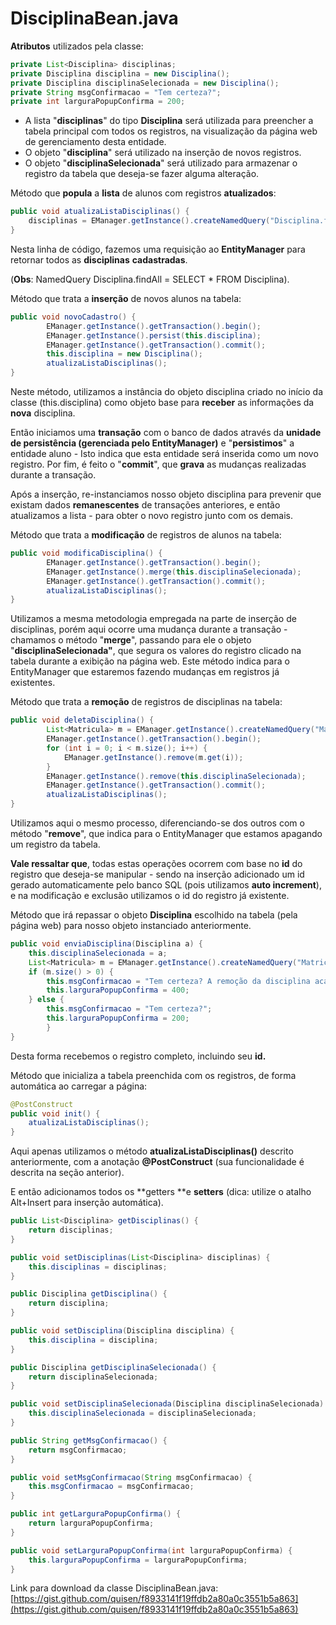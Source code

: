 # Disciplina**Bean.java**

**Atributos** utilizados pela classe:

```java
private List<Disciplina> disciplinas;
private Disciplina disciplina = new Disciplina();
private Disciplina disciplinaSelecionada = new Disciplina();
private String msgConfirmacao = "Tem certeza?";
private int larguraPopupConfirma = 200;
```

* A lista "**disciplinas**" do tipo **Disciplina** será utilizada para preencher a tabela principal com todos os registros, na visualização da página web de gerenciamento desta entidade.
* O objeto "**disciplina**" será utilizado na inserção de novos registros.
* O objeto "**disciplinaSelecionada**" será utilizado para armazenar o registro da tabela que deseja-se fazer alguma alteração.

Método que **popula** a **lista** de alunos com registros **atualizados**:

```java
public void atualizaListaDisciplinas() {
    disciplinas = EManager.getInstance().createNamedQuery("Disciplina.findAll").getResultList();
}
```

Nesta linha de código, fazemos uma requisição ao **EntityManager** para retornar todos as **disciplinas** **cadastradas**.

\(**Obs**: NamedQuery Disciplina.findAll = SELECT \* FROM Disciplina\).

Método que trata a **inserção** de novos alunos na tabela:

```java
public void novoCadastro() {
        EManager.getInstance().getTransaction().begin();
        EManager.getInstance().persist(this.disciplina);
        EManager.getInstance().getTransaction().commit();
        this.disciplina = new Disciplina();
        atualizaListaDisciplinas();
}
```

Neste método, utilizamos a instância do objeto disciplina criado no início da classe \(this.disciplina\) como objeto base para **receber** as informações da **nova** disciplina.

Então iniciamos uma **transação** com o banco de dados através da **unidade de persistência \(gerenciada pelo EntityManager\)** e "**persistimos**" a entidade aluno - Isto indica que esta entidade será inserida como um novo registro. Por fim, é feito o "**commit**", que **grava** as mudanças realizadas durante a transação.

Após a inserção, re-instanciamos nosso objeto disciplina para prevenir que existam dados **remanescentes** de transações anteriores, e então atualizamos a lista - para obter o novo registro junto com os demais.

Método que trata a **modificação** de registros de alunos na tabela:

```java
public void modificaDisciplina() {
        EManager.getInstance().getTransaction().begin();
        EManager.getInstance().merge(this.disciplinaSelecionada);
        EManager.getInstance().getTransaction().commit();
        atualizaListaDisciplinas();
}
```

Utilizamos a mesma metodologia empregada na parte de inserção de disciplinas, porém aqui ocorre uma mudança durante a transação - chamamos o método "**merge**", passando para ele o objeto "**disciplinaSelecionada"**, que segura os valores do registro clicado na tabela durante a exibição na página web. Este método indica para o EntityManager que estaremos fazendo mudanças em registros já existentes.

Método que trata a **remoção** de registros de disciplinas na tabela:

```java
public void deletaDisciplina() {
        List<Matricula> m = EManager.getInstance().createNamedQuery("Matricula.findByDisciplina").setParameter("idDisciplina", this.disciplinaSelecionada.getId()).getResultList();
        EManager.getInstance().getTransaction().begin();
        for (int i = 0; i < m.size(); i++) {
            EManager.getInstance().remove(m.get(i));
        }
        EManager.getInstance().remove(this.disciplinaSelecionada);
        EManager.getInstance().getTransaction().commit();
        atualizaListaDisciplinas();
}
```

Utilizamos aqui o mesmo processo, diferenciando-se dos outros com o método "**remove**", que indica para o EntityManager que estamos apagando um registro da tabela.

**Vale ressaltar que**, todas estas operações ocorrem com base no **id** do registro que deseja-se manipular - sendo na inserção adicionado um id gerado automaticamente pelo banco SQL \(pois utilizamos **auto increment**\), e na modificação e exclusão utilizamos o id do registro já existente.

Método que irá repassar o objeto **Disciplina** escolhido na tabela \(pela página web\) para nosso objeto instanciado anteriormente.

```java
public void enviaDisciplina(Disciplina a) {
    this.disciplinaSelecionada = a;
    List<Matricula> m = EManager.getInstance().createNamedQuery("Matricula.findByDisciplina").setParameter("idDisciplina", this.disciplinaSelecionada.getId()).getResultList();
    if (m.size() > 0) {
        this.msgConfirmacao = "Tem certeza? A remoção da disciplina acarretará na exclusão de todas as respectivas matrículas.";
        this.larguraPopupConfirma = 400;
    } else {
        this.msgConfirmacao = "Tem certeza?";
        this.larguraPopupConfirma = 200;
        }
}
```

Desta forma recebemos o registro completo, incluindo seu **id.**

Método que inicializa a tabela preenchida com os registros, de forma automática ao carregar a página:

```java
@PostConstruct
public void init() {
    atualizaListaDisciplinas();
}
```

Aqui apenas utilizamos o método **atualizaListaDisciplinas\(\)** descrito anteriormente, com a anotação **@PostConstruct** \(sua funcionalidade é descrita na seção anterior\).

E então adicionamos todos os **getters **e **setters** \(dica: utilize o atalho Alt+Insert para inserção automática\).

```java
public List<Disciplina> getDisciplinas() {
    return disciplinas;
}

public void setDisciplinas(List<Disciplina> disciplinas) {
    this.disciplinas = disciplinas;
}

public Disciplina getDisciplina() {
    return disciplina;
}

public void setDisciplina(Disciplina disciplina) {
    this.disciplina = disciplina;
}

public Disciplina getDisciplinaSelecionada() {
    return disciplinaSelecionada;
}

public void setDisciplinaSelecionada(Disciplina disciplinaSelecionada) {
    this.disciplinaSelecionada = disciplinaSelecionada;
}

public String getMsgConfirmacao() {
    return msgConfirmacao;
}

public void setMsgConfirmacao(String msgConfirmacao) {
    this.msgConfirmacao = msgConfirmacao;
}

public int getLarguraPopupConfirma() {
    return larguraPopupConfirma;
}

public void setLarguraPopupConfirma(int larguraPopupConfirma) {
    this.larguraPopupConfirma = larguraPopupConfirma;
}

```

Link para download da classe DisciplinaBean.java: [https://gist.github.com/quisen/f8933141f19ffdb2a80a0c3551b5a863](https://gist.github.com/quisen/f8933141f19ffdb2a80a0c3551b5a863)

